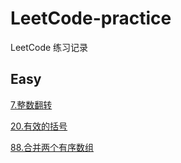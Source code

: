 # LeetCode-practice

LeetCode 练习记录

## Easy

[7.整数翻转](./easy/7.整数反转.js)

[20.有效的括号](./easy/20.有效的括号.js)

[88.合并两个有序数组](./easy/88.合并两个有序数组.js)
